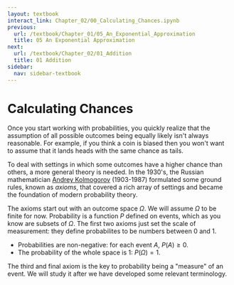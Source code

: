 ```yaml
---
layout: textbook
interact_link: Chapter_02/00_Calculating_Chances.ipynb
previous:
  url: /textbook/Chapter_01/05_An_Exponential_Approximation
  title: 05 An Exponential Approximation
next:
  url: /textbook/Chapter_02/01_Addition
  title: 01 Addition
sidebar:
  nav: sidebar-textbook
---
```


# Calculating Chances #

Once you start working with probabilities, you quickly realize that the assumption of all possible outcomes being equally likely isn't always reasonable. For example, if you think a coin is biased then you won't want to assume that it lands heads with the same chance as tails. 

To deal with settings in which some outcomes have a higher chance than others, a more general theory is needed. In the 1930's, the Russian mathematician [Andrey Kolmogorov](https://en.wikipedia.org/wiki/Andrey_Kolmogorov) (1903-1987) formulated some ground rules, known as *axioms*, that covered a rich array of settings and became the foundation of modern probability theory.

The axioms start out with an outcome space $\Omega$. We will assume $\Omega$ to be finite for now. Probability is a function $P$ defined on events, which as you know are subsets of $\Omega$. The first two axioms just set the scale of measurement: they define probabilites to be numbers between 0 and 1.

- Probabilities are non-negative: for each event $A$, $P(A) \ge 0$.
- The probability of the whole space is 1: $P(\Omega ) = 1$.

The third and final axiom is the key to probability being a "measure" of an event. We will study it after we have developed some relevant terminology.
